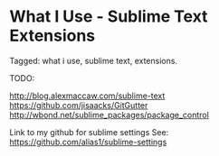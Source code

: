 # What I Use - Sublime Text Extensions

Tagged: what i use, sublime text, extensions.

TODO:

http://blog.alexmaccaw.com/sublime-text
https://github.com/jisaacks/GitGutter
http://wbond.net/sublime_packages/package_control

Link to my github for sublime settings
See: https://github.com/alias1/sublime-settings